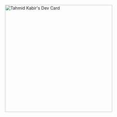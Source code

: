 <a href="https://app.daily.dev/tahmidkabir"><img src="https://api.daily.dev/devcards/v2/6cK8wZW32ILVXIsyL9BdO.png?type=default&r=nec" width="356" alt="Tahmid Kabir's Dev Card"/></a>
